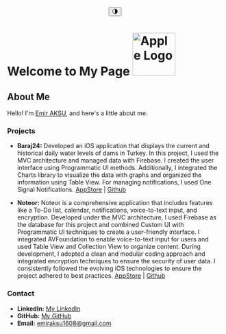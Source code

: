 <div align="center">
    <button id="darkModeButton" onclick="toggleDarkMode()">🌗</button>
</div>

# Welcome to My Page   <img src="https://upload.wikimedia.org/wikipedia/commons/thumb/f/fa/Apple_logo_black.svg/814px-Apple_logo_black.svg.png" alt="Apple Logo" width="100" height="100">



## About Me
Hello! I'm [Emir AKSU](), and here's a little about me.

### Projects
- **Baraj24:**  Developed an iOS application that displays the current and historical daily water levels of dams in Turkey. In this project, I used the MVC architecture and managed data with Firebase. I created the user interface using Programmatic UI methods. Additionally, I integrated the Charts library to visualize the data with graphs and organized the information using Table View. For managing notifications, I used One Signal Notifications.
   [AppStore](https://apps.apple.com/us/app/barajlar%C4%B1n-doluluk-oranlar%C4%B1/id6466598170) |
   [Github](https://github.com/senihergordugumde/baraj24-IOS)

  
- **Noteor:** Noteor is a comprehensive application that includes features like a To-Do list, calendar, notifications, voice-to-text input, and encryption. Developed under the MVC architecture, I used Firebase as the database for this project and combined Custom UI with Programmatic UI techniques to create a user-friendly interface. I integrated AVFoundation to enable voice-to-text input for users and used Table View and Collection View to organize content. During development, I adopted a clean and modular coding approach and integrated encryption techniques to ensure the security of user data. I consistently followed the evolving iOS technologies to ensure the project adhered to best practices.
[AppStore](https://apps.apple.com/tr/app/noteor/id6499096266?l=tr) |
[Github](https://github.com/senihergordugumde/noteor)

### Contact
- **LinkedIn:** [My LinkedIn](https://www.linkedin.com/in/emir-aksu-118b5421b/)
- **GitHub:** [My GitHub](https://github.com/senihergordugumde)
- **Email:** emiraksu1608@gmail.com

<script>
function toggleDarkMode() {
    var element = document.body;
    element.classList.toggle("dark-mode");
}

// Add dark-mode class to style
var style = document.createElement('style');
style.type = 'text/css';
style.innerHTML = '.dark-mode { background-color: #121212; color: white; }';
document.getElementsByTagName('head')[0].appendChild(style);
</script>
